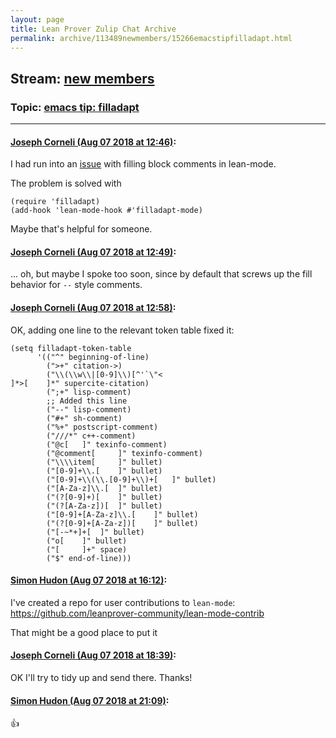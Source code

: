 ```yaml
---
layout: page
title: Lean Prover Zulip Chat Archive 
permalink: archive/113489newmembers/15266emacstipfilladapt.html
---
```


## Stream: [new members](index.html)
### Topic: [emacs tip: filladapt](15266emacstipfilladapt.html)

---

#### [Joseph Corneli (Aug 07 2018 at 12:46)](https://leanprover.zulipchat.com/#narrow/stream/113489-new%20members/topic/emacs%20tip%3A%20filladapt/near/131036154):
I had run into an [issue](https://github.com/leanprover/lean-mode/issues/7) with filling block comments in lean-mode.

The problem is solved with
```
(require 'filladapt)
(add-hook 'lean-mode-hook #'filladapt-mode)
```
Maybe that's helpful for someone.

#### [Joseph Corneli (Aug 07 2018 at 12:49)](https://leanprover.zulipchat.com/#narrow/stream/113489-new%20members/topic/emacs%20tip%3A%20filladapt/near/131036263):
... oh, but maybe I spoke too soon, since by default that screws up the fill behavior for `--` style comments.

#### [Joseph Corneli (Aug 07 2018 at 12:58)](https://leanprover.zulipchat.com/#narrow/stream/113489-new%20members/topic/emacs%20tip%3A%20filladapt/near/131036781):
OK, adding one line to the relevant token table fixed it:

```
(setq filladapt-token-table
      '(("^" beginning-of-line)
        (">+" citation->)
        ("\\(\\w\\|[0-9]\\)[^'`\"< 	
]*>[ 	]*" supercite-citation)
        (";+" lisp-comment)
        ;; Added this line
        ("--" lisp-comment)
        ("#+" sh-comment)
        ("%+" postscript-comment)
        ("///*" c++-comment)
        ("@c[ 	]" texinfo-comment)
        ("@comment[ 	]" texinfo-comment)
        ("\\\\item[ 	]" bullet)
        ("[0-9]+\\.[ 	]" bullet)
        ("[0-9]+\\(\\.[0-9]+\\)+[ 	]" bullet)
        ("[A-Za-z]\\.[ 	]" bullet)
        ("(?[0-9]+)[ 	]" bullet)
        ("(?[A-Za-z])[ 	]" bullet)
        ("[0-9]+[A-Za-z]\\.[ 	]" bullet)
        ("(?[0-9]+[A-Za-z])[ 	]" bullet)
        ("[-~*+]+[ 	]" bullet)
        ("o[ 	]" bullet)
        ("[ 	]+" space)
        ("$" end-of-line)))
```

#### [Simon Hudon (Aug 07 2018 at 16:12)](https://leanprover.zulipchat.com/#narrow/stream/113489-new%20members/topic/emacs%20tip%3A%20filladapt/near/131046804):
I've created a repo for user contributions to `lean-mode`: https://github.com/leanprover-community/lean-mode-contrib

That might be a good place to put it

#### [Joseph Corneli (Aug 07 2018 at 18:39)](https://leanprover.zulipchat.com/#narrow/stream/113489-new%20members/topic/emacs%20tip%3A%20filladapt/near/131055013):
OK I'll try to tidy up and send there. Thanks!

#### [Simon Hudon (Aug 07 2018 at 21:09)](https://leanprover.zulipchat.com/#narrow/stream/113489-new%20members/topic/emacs%20tip%3A%20filladapt/near/131063330):
:+1:

